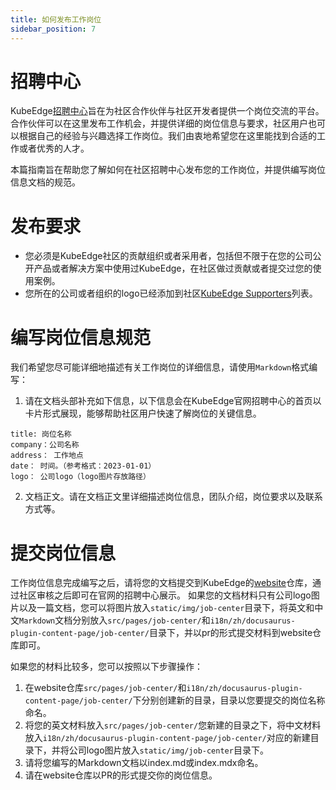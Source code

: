 ```yaml
---
title: 如何发布工作岗位
sidebar_position: 7
---
```


# 招聘中心

KubeEdge[招聘中心](https://kubeedge.io/zh/job-center/)旨在为社区合作伙伴与社区开发者提供一个岗位交流的平台。合作伙伴可以在这里发布工作机会，并提供详细的岗位信息与要求，社区用户也可以根据自己的经验与兴趣选择工作岗位。我们由衷地希望您在这里能找到合适的工作或者优秀的人才。

本篇指南旨在帮助您了解如何在社区招聘中心发布您的工作岗位，并提供编写岗位信息文档的规范。

# 发布要求

- 您必须是KubeEdge社区的贡献组织或者采用者，包括但不限于在您的公司公开产品或者解决方案中使用过KubeEdge，在社区做过贡献或者提交过您的使用案例。
- 您所在的公司或者组织的logo已经添加到社区[KubeEdge Supporters](https://kubeedge.io/#supporters)列表。


# 编写岗位信息规范

我们希望您尽可能详细地描述有关工作岗位的详细信息，请使用`Markdown`格式编写：

1.  请在文档头部补充如下信息，以下信息会在KubeEdge官网招聘中心的首页以卡片形式展现，能够帮助社区用户快速了解岗位的关键信息。

```
title: 岗位名称
company：公司名称
address： 工作地点
date： 时间。（参考格式：2023-01-01）
logo： 公司logo（logo图片存放路径）
```

2.  文档正文。请在文档正文里详细描述岗位信息，团队介绍，岗位要求以及联系方式等。

# 提交岗位信息

工作岗位信息完成编写之后，请将您的文档提交到KubeEdge的[website](https://github.com/kubeedge/website)仓库，通过社区审核之后即可在官网的招聘中心展示。
如果您的文档材料只有公司logo图片以及一篇文档，您可以将图片放入`static/img/job-center`目录下，将英文和中文`Markdown`文档分别放入`src/pages/job-center/`和`i18n/zh/docusaurus-plugin-content-page/job-center/`目录下，并以pr的形式提交材料到website仓库即可。

如果您的材料比较多，您可以按照以下步骤操作：

1.  在website仓库`src/pages/job-center/`和`i18n/zh/docusaurus-plugin-content-page/job-center/`下分别创建新的目录，目录以您要提交的岗位名称命名。
2.  将您的英文材料放入`src/pages/job-center/`您新建的目录之下，将中文材料放入`i18n/zh/docusaurus-plugin-content-page/job-center/`对应的新建目录下，并将公司logo图片放入`static/img/job-center`目录下。
3.  请将您编写的Markdown文档以index.md或index.mdx命名。
4.  请在website仓库以PR的形式提交你的岗位信息。